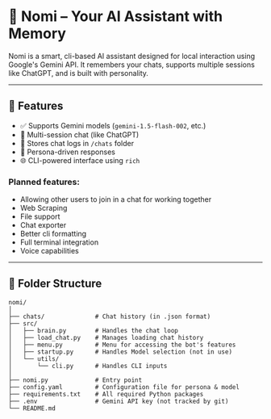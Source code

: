 # 🧠 Nomi – Your AI Assistant with Memory

Nomi is a smart, cli-based AI assistant designed for local interaction using Google's Gemini API. It remembers your chats, supports multiple sessions like ChatGPT, and is built with personality.

---

## 🚀 Features

- ✅ Supports Gemini models (`gemini-1.5-flash-002`, etc.)
- 💬 Multi-session chat (like ChatGPT)
- 📁 Stores chat logs in `/chats` folder
- 🧠 Persona-driven responses
- 🌐 CLI-powered interface using `rich`

### Planned features:
- Allowing other users to join in a chat for working together
- Web Scraping
- File support
- Chat exporter
- Better cli formatting
- Full terminal integration
- Voice capabilities

---

## 📁 Folder Structure

```
nomi/
│
├── chats/              # Chat history (in .json format)
├── src/
│   ├── brain.py        # Handles the chat loop
│   ├── load_chat.py    # Manages loading chat history
│   ├── menu.py         # Menu for accessing the bot's features
│   ├── startup.py      # Handles Model selection (not in use)
│   └── utils/
│       └── cli.py      # Handles CLI inputs
│
├── nomi.py             # Entry point
├── config.yaml         # Configuration file for persona & model
├── requirements.txt    # All required Python packages
├── .env                # Gemini API key (not tracked by git)
└── README.md           

```
